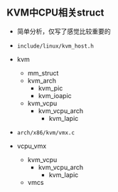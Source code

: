 ## KVM中CPU相关struct

* 简单分析，仅写了感觉比较重要的

* `include/linux/kvm_host.h`
* kvm
    * mm_struct
    * kvm_arch
        * kvm_pic
        * kvm_ioapic
    * kvm_vcpu
        * kvm_vcpu_arch
            * kvm_lapic


* `arch/x86/kvm/vmx.c`
* vcpu_vmx
    * kvm_vcpu
        * kvm_vcpu_arch
            * kvm_lapic
    * vmcs